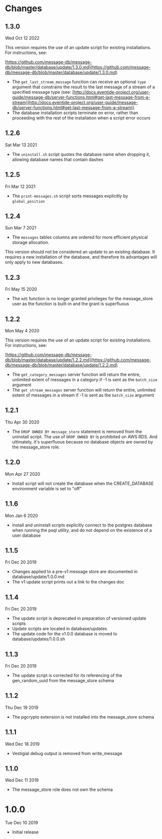# Changes

## 1.3.0

Wed Oct 12 2022

This version requires the use of an update script for existing installations. For instructions, see:

[https://github.com/message-db/message-db/blob/master/database/update/1.3.0.md](https://github.com/message-db/message-db/blob/master/database/update/1.3.0.md)

- The `get_last_stream_message` function can receive an optional `type` argument that constrains the result to the last message of a stream of a specified message type (see: [http://docs.eventide-project.org/user-guide/message-db/server-functions.html#get-last-message-from-a-stream](http://docs.eventide-project.org/user-guide/message-db/server-functions.html#get-last-message-from-a-stream))
- The database installation scripts terminate on error, rather than proceeding with the rest of the installation when a script error occurs

## 1.2.6

Sat Mar 13 2021

- The `uninstall.sh` script quotes the database name when dropping it, allowing database names that contain dashes

## 1.2.5

Fri Mar 12 2021

- The `print-messages.sh` script sorts messages explicitly by `global_position`

## 1.2.4

Sun Mar 7 2021

- The `messages` tables columns are ordered for more efficient physical storage allocation.

This version should not be considered an update to an existing database. It requires a new installation of the database, and therefore its advantages will only apply to new databases.

## 1.2.3

Fri May 15 2020

- The `md5` function is no longer granted privileges for the message_store user as the function is built-in and the grant is superfluous

## 1.2.2

Mon May 4 2020

This version requires the use of an update script for existing installations. For instructions, see:

[https://github.com/message-db/message-db/blob/master/database/update/1.2.2.md](https://github.com/message-db/message-db/blob/master/database/update/1.2.2.md)

- The `get_category_messages` server function will return the entire, unlimited extent of messages in a category if -1 is sent as the `batch_size` argument
- The `get_stream_messages` server function will return the entire, unlimited extent of messages in a stream if -1 is sent as the `batch_size` argument

## 1.2.1

Thu Apr 30 2020

- The `DROP OWNED BY message_store` statement is removed from the uninstall script. The use of `DROP OWNED BY` is prohibited on AWS RDS. And ultimately, it's superfluous because no database objects are owned by the message_store role.

## 1.2.0

Mon Apr 27 2020

- Install script will not create the database when the CREATE_DATABASE environment variable is set to "off"

## 1.1.6

Mon Jan 6 2020

- Install and uninstall scripts explicitly connect to the postgres database when running the psql utility, and do not depend on the existence of a user database

## 1.1.5

Fri Dec 20 2019

- Changes applied to a pre-v1 message store are documented in database/update/1.0.0.md
- The v1 update script prints out a link to the changes doc

## 1.1.4

Fri Dec 20 2019

- The update script is deprecated in preparation of versioned update scripts
- Update scripts are located in database/updates
- The update code for the v1.0.0 database is moved to database/updates/1.0.0.sh

## 1.1.3

Fri Dec 20 2019

- The update script is corrected for its referencing of the gen_random_uuid from the message_store schema

## 1.1.2

Thu Dec 19 2019

- The pgcrypto extension is not installed into the message_store schema

## 1.1.1

Wed Dec 18 2019

- Vestigial debug output is removed from write_message

## 1.1.0

Wed Dec 11 2019

- The message_store role does not own the schema

# 1.0.0

Tue Dec 10 2019

- Initial release
